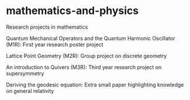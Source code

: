 # mathematics-and-physics
Research projects in mathematics

Quantum Mechanical Operators and the Quantum Harmonic Oscillator (M1R): First year research poster project

Lattice Point Geometry (M2R): Group project on discrete geometry

An introduction to Quivers (M3R): Third year research project on supersymmetry

Deriving the geodesic equation: Extra small paper highlighting knowledge on general relativity

